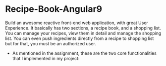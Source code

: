 # Recipe-Book-Angular9
Build an awesome reactive front-end web application, with great User Experience. It basically has two sections, a recipe book, and a shopping list. You can manage your recipes, view them in detail and manage the shopping list. You can even push ingredients directly from a recipe to shopping list but for that, you must be an authorized user.

- As mentioned in the assignment, these are the two core functionalities that I implemented in my project:
    
